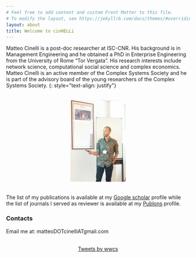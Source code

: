 ```yaml
---
# Feel free to add content and custom Front Matter to this file.
# To modify the layout, see https://jekyllrb.com/docs/themes/#overriding-theme-defaults
layout: about
title: Welcome to cinHELLi
---
```


Matteo Cinelli is a post-doc researcher at ISC-CNR. His background is in Management Engineering and he obtained a PhD in Enterprise Engineering from the University of Rome “Tor Vergata”. His research interests include network science, computational social science and complex economics. Matteo Cinelli is an active member of the Complex Systems Society and he is part of the advisory board of the young researchers of the Complex Systems Society.
{: style="text-align: justify"}

<br/>

<div style="text-align:center"><img src="/assets/img/Selection_040.png" width="30%" /></div>

<br/>

The list of my publications is available at my [Google scholar](https://scholar.google.it/citations?user=3qOq_28AAAAJ&hl=it) profile while the list of journals I served as reviewer is available at my [Publons](https://publons.com/researcher/1318976/matteo-cinelli/) profile.

### Contacts
Email me at: matteoDOTcinelliATgmail.com
<!-- Twitter: "@wwcs2020" -->

<br/>

<center>
<a class="twitter-timeline" data-width="300" data-height="550" href="https://twitter.com/matteo_cinelli">Tweets by wwcs</a> <script async src="https://platform.twitter.com/widgets.js" charset="utf-8"></script> </center>
